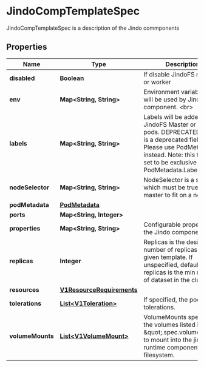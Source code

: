 

# JindoCompTemplateSpec

JindoCompTemplateSpec is a description of the Jindo commponents
## Properties

Name | Type | Description | Notes
------------ | ------------- | ------------- | -------------
**disabled** | **Boolean** | If disable JindoFS master or worker |  [optional]
**env** | **Map&lt;String, String&gt;** | Environment variables that will be used by Jindo component. &lt;br&gt; |  [optional]
**labels** | **Map&lt;String, String&gt;** | Labels will be added on JindoFS Master or Worker pods. DEPRECATED: This is a deprecated field. Please use PodMetadata instead. Note: this field is set to be exclusive with PodMetadata.Labels |  [optional]
**nodeSelector** | **Map&lt;String, String&gt;** | NodeSelector is a selector which must be true for the master to fit on a node |  [optional]
**podMetadata** | [**PodMetadata**](PodMetadata.md) |  |  [optional]
**ports** | **Map&lt;String, Integer&gt;** |  |  [optional]
**properties** | **Map&lt;String, String&gt;** | Configurable properties for the Jindo component. &lt;br&gt; |  [optional]
**replicas** | **Integer** | Replicas is the desired number of replicas of the given template. If unspecified, defaults to 1. replicas is the min replicas of dataset in the cluster |  [optional]
**resources** | [**V1ResourceRequirements**](V1ResourceRequirements.md) |  |  [optional]
**tolerations** | [**List&lt;V1Toleration&gt;**](V1Toleration.md) | If specified, the pod&#39;s tolerations. |  [optional]
**volumeMounts** | [**List&lt;V1VolumeMount&gt;**](V1VolumeMount.md) | VolumeMounts specifies the volumes listed in \&quot;.spec.volumes\&quot; to mount into the jindo runtime component&#39;s filesystem. |  [optional]



